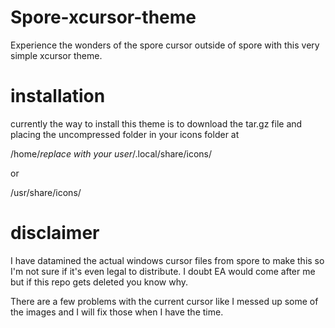 # Spore-xcursor-theme

Experience the wonders of the spore cursor outside of spore with this very simple xcursor theme.

# installation

currently the way to install this theme is to download the tar.gz file and placing the uncompressed folder in your icons folder at 

/home/*replace with your user*/.local/share/icons/

or

/usr/share/icons/

# disclaimer

I have datamined the actual windows cursor files from spore to make this so I'm not sure if it's even legal to distribute. I doubt EA would come after me but if this repo gets deleted you know why.

There are a few problems with the current cursor like I messed up some of the images and I will fix those when I have the time.

